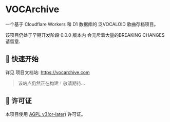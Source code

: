 # VOCArchive

一个基于 Cloudflare Workers 和 D1 数据库的 泛VOCALOID 歌曲存档项目。

该项目仍处于早期开发阶段
0.0.0 版本内 会充斥着大量的BREAKING CHANGES 请留意.

## 🚀 快速开始

详见 项目文档站: <https://vocarchive.com>

> 该站点仍然正在构建！敬请期待...

## 📄 许可证

本项目使用 [AGPL v3(or-later)](LICENSE) 许可证。
